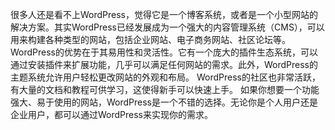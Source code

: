 很多人还是看不上WordPress，觉得它是一个博客系统，或者是一个小型网站的解决方案。其实WordPress已经发展成为一个强大的内容管理系统（CMS），可以用来构建各种类型的网站，包括企业网站、电子商务网站、社区论坛等。
WordPress的优势在于其易用性和灵活性。它有一个庞大的插件生态系统，可以通过安装插件来扩展功能，几乎可以满足任何网站的需求。此外，WordPress的主题系统允许用户轻松更改网站的外观和布局。
WordPress的社区也非常活跃，有大量的文档和教程可供学习，这使得新手可以快速上手。
如果你想要一个功能强大、易于使用的网站，WordPress是一个不错的选择。无论你是个人用户还是企业用户，都可以通过WordPress来实现你的需求。

